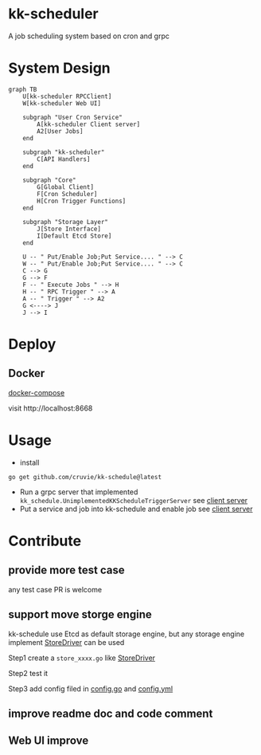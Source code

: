 # kk-scheduler

A job scheduling system based on cron and grpc

# System Design

```mermaid
graph TB
    U[kk-scheduler RPCClient]
    W[kk-scheduler Web UI]

    subgraph "User Cron Service"
        A[kk-scheduler Client server]
        A2[User Jobs]
    end

    subgraph "kk-scheduler"
        C[API Handlers]
    end

    subgraph "Core"
        G[Global Client]
        F[Cron Scheduler]
        H[Cron Trigger Functions]
    end

    subgraph "Storage Layer"
        J[Store Interface]
        I[Default Etcd Store]
    end

    U -- " Put/Enable Job;Put Service.... " --> C
    W -- " Put/Enable Job;Put Service.... " --> C
    C --> G
    G --> F
    F -- " Execute Jobs " --> H
    H -- " RPC Trigger " --> A
    A -- " Trigger " --> A2
    G <----> J
    J --> I
```

# Deploy

## Docker

[docker-compose](https://github.com/cruvie/kk-schedule/deploy-docker)

visit http://localhost:8668

# Usage

- install

```shell
go get github.com/cruvie/kk-schedule@latest
```

- Run a grpc server that implemented `kk_schedule.UnimplementedKKScheduleTriggerServer`
  see [client server](https://github.com/cruvie/kk-schedule/internal/schedule_test/client_server_test.go)
- Put a service and job into kk-schedule and enable job
  see [client server](https://github.com/cruvie/kk-schedule/internal/schedule_test/readme_test.go)

# Contribute

## provide more test case

any test case PR is welcome

## support move storge engine

kk-schedule use Etcd as default storage engine, but any storage engine
implement [StoreDriver](https://github.com/cruvie/kk-schedule/kk-schedule-server/internal/schedule/store.go) can be used

Step1 create a `store_xxxx.go`
like [StoreDriver](https://github.com/cruvie/kk-schedule/kk-schedule-server/internal/schedule/store_etcd.go)

Step2 test it

Step3 add config filed
in [config.go](https://github.com/cruvie/kk-schedule/kk-schedule-server/internal/g_config/config.go)
and [config.yml](https://github.com/cruvie/kk-schedule/kk-schedule-server/config.yml)

## improve readme doc and code comment

## Web UI improve